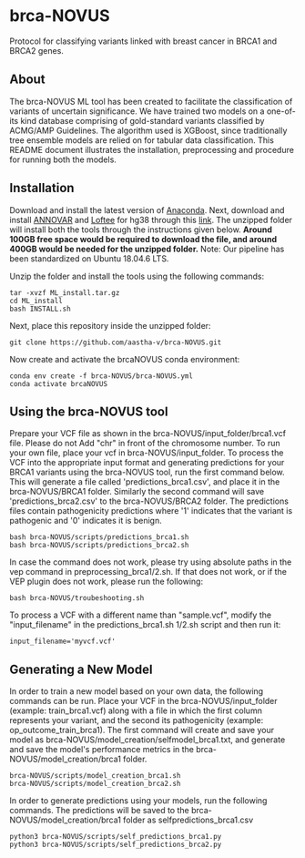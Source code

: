 # brca-NOVUS
Protocol for classifying variants linked with breast cancer in BRCA1 and BRCA2 genes. 


## About
The brca-NOVUS ML tool has been created to facilitate the classification of variants of uncertain significance. We have trained two models on a one-of-its kind database comprising of gold-standard variants classified by ACMG/AMP Guidelines.  The algorithm used is XGBoost, since traditionally tree ensemble models are relied on for tabular data classification. This README document illustrates the installation, preprocessing and procedure for running both the models.


## Installation
Download and install the latest version of [Anaconda](https://docs.anaconda.com/anaconda/install/linux/). Next, download and install [ANNOVAR](https://annovar.openbioinformatics.org/en/latest/user-guide/download/) and [Loftee](https://github.com/konradjk/loftee) for hg38 through this [link](https://clingen.igib.res.in/ML_install.tar.gz). The unzipped folder will install both the tools through the instructions given below.
**Around 100GB free space would be required to download the file, and around 400GB would be needed for the unzipped folder.**
Note: Our pipeline has been standardized on Ubuntu 18.04.6 LTS. 

Unzip the folder and install the tools using the following commands:
```
tar -xvzf ML_install.tar.gz
cd ML_install
bash INSTALL.sh
```

Next, place this repository inside the unzipped folder:
```
git clone https://github.com/aastha-v/brca-NOVUS.git
```

Now create and activate the brcaNOVUS conda environment:
```
conda env create -f brca-NOVUS/brca-NOVUS.yml
conda activate brcaNOVUS
```

## Using the brca-NOVUS tool
Prepare your VCF file as shown in the brca-NOVUS/input_folder/brca1.vcf file. Please do not Add "chr" in front of the chromosome number. To run your own file, place your vcf in brca-NOVUS/input_folder.
To process the VCF into the appropriate input format and generating predictions for your BRCA1 variants using the brca-NOVUS tool, run the first command below. This will generate a file called 'predictions_brca1.csv', and place it in the brca-NOVUS/BRCA1 folder. Similarly the second command will save 'predictions_brca2.csv' to the brca-NOVUS/BRCA2 folder. The predictions files contain pathogenicity predictions where '1' indicates that the variant is pathogenic and '0' indicates it is benign.
```
bash brca-NOVUS/scripts/predictions_brca1.sh
bash brca-NOVUS/scripts/predictions_brca2.sh
```
In case the command does not work, please try using absolute paths in the vep command in preprocessing_brca1/2.sh. If that does not work, or if the VEP plugin does not work, please run the following:
```
bash brca-NOVUS/troubeshooting.sh
```


To process a VCF with a different name than "sample.vcf", modify the "input_filename" in the predictions_brca1.sh 1/2.sh script and then run it:
```
input_filename='myvcf.vcf'
```

## Generating a New Model
In order to train a new model based on your own data, the following commands can be run. Place your VCF in the brca-NOVUS/input_folder (example: train_brca1.vcf) along with a file in which the first column represents your variant, and the second its pathogenicity (example: op_outcome_train_brca1). The first command will create and save your model as brca-NOVUS/model_creation/selfmodel_brca1.txt, and generate and save the model's performance metrics in the brca-NOVUS/model_creation/brca1 folder.
```
brca-NOVUS/scripts/model_creation_brca1.sh
brca-NOVUS/scripts/model_creation_brca2.sh
```

In order to generate predictions using your models, run the following commands. The predictions will be saved to the brca-NOVUS/model_creation/brca1 folder as selfpredictions_brca1.csv
```
python3 brca-NOVUS/scripts/self_predictions_brca1.py 
python3 brca-NOVUS/scripts/self_predictions_brca2.py 
```
